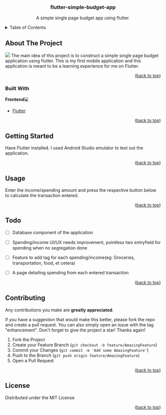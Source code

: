 <div id="top"></div>


<br />
<div align="center">


  <h3 align="center">flutter-simple-budget-app</h3>
  <p align="center">
   A simple single page budget app using flutter.
    <br />
</div>



<!-- TABLE OF CONTENTS -->
<details>
  <summary>Table of Contents</summary>
  <ol>
    <li>
      <a href="#about-the-project">About The Project</a>
      <ul>
        <li><a href="#built-with">Built With</a></li>
      </ul>
    </li>
    <li>
      <a href="#getting-started">Getting Started</a>
      <ul>
        <li><a href="#prerequisites">Prerequisites</a></li>
        <li><a href="#installation">Installation</a></li>
      </ul>
    </li>
    <li><a href="#usage">Usage</a></li>
    <li><a href="#todo">Todo</a></li>
    <li><a href="#contributing">Contributing</a></li>
    <li><a href="#license">License</a></li>
  </ol>
</details>



<!-- ABOUT THE PROJECT -->
## About The Project

<img src="readme_doc/preview.png"/>
The main idea of this project is to construct a simple single page budget application using flutter. This is my first mobile application and this application is meant to be a learning experience for me on Flutter.

<p align="right">(<a href="#top">back to top</a>)</p>

### Built With


<b>Frontend</b>💻

* [Flutter](https://flutter.dev/)



<p align="right">(<a href="#top">back to top</a>)</p>



<!-- GETTING STARTED -->
## Getting Started

Have Flutter installed. I used Android Studio emulator to test out the application.


<p align="right">(<a href="#top">back to top</a>)</p>



<!-- USAGE EXAMPLES -->
## Usage

Enter the income/spending amount and press the respective button below to calculate the transaction entered.

<p align="right">(<a href="#top">back to top</a>)</p>


<!-- ROADMAP -->
## Todo

- [ ] Database component of the application
- [ ] Spending/income UI/UX needs improvement, pointless two entryfield for spending when no segregation done
- [ ] Feature to add tag for each spending/income(eg: Groceries, transportation, food, et cetera)
- [ ] A page detailing spending from each entered transaction


<p align="right">(<a href="#top">back to top</a>)</p>



<!-- CONTRIBUTING -->
## Contributing
Any contributions you make are **greatly appreciated**.

If you have a suggestion that would make this better, please fork the repo and create a pull request. You can also simply open an issue with the tag "enhancement".
Don't forget to give the project a star! Thanks again!

1. Fork the Project
2. Create your Feature Branch (`git checkout -b feature/AmazingFeature`)
3. Commit your Changes (`git commit -m 'Add some AmazingFeature'`)
4. Push to the Branch (`git push origin feature/AmazingFeature`)
5. Open a Pull Request

<p align="right">(<a href="#top">back to top</a>)</p>



<!-- LICENSE -->
## License

Distributed under the MIT License

<p align="right">(<a href="#top">back to top</a>)</p>
